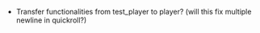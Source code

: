 - Transfer functionalities from test_player to player? (will this fix multiple newline in quickroll?)
